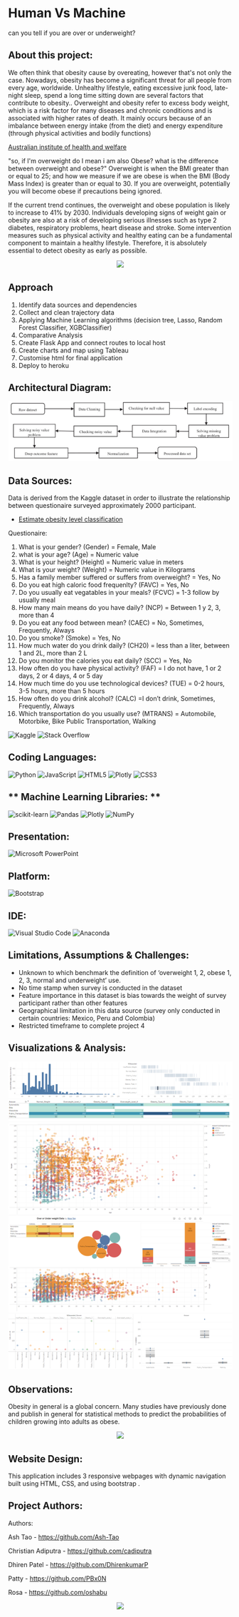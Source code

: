 # Human Vs Machine
can you tell if you are over or underweight?

## About this project:
We often think that obesity cause by overeating, however that's not only the case. Nowadays, obesity has become a significant threat for all people from every age, worldwide. Unhealthy lifestyle, eating excessive junk food, late-night sleep, spend a long time sitting down are several factors that contribute to obesity.. Overweight and obesity refer to excess body weight, which is a risk factor for many diseases and chronic conditions and is associated with higher rates of death. It mainly occurs because of an imbalance between energy intake (from the diet) and energy expenditure (through physical activities and bodily functions) 

[Australian institute of health and welfare](https://www.aihw.gov.au/reports/australias-health/overweight-and-obesity)

"so, if I'm overweight do I mean i am also Obese? what is the difference between overweight and obese?"
Overweight is when the BMI greater than or equal to 25; and how we measure if we are obese is when the BMI (Body Mass Index) is greater than or equal to 30. If you are overweight, potentially you will become obese if precautions being ignored.

If the current trend continues, the overweight and obese population is likely to increase to 41% by 2030. Individuals developing signs of weight gain or obesity are also at a risk of developing serious illnesses such as type 2 diabetes, respiratory problems, heart disease and stroke. Some intervention measures such as physical activity and healthy eating can be a fundamental component to maintain a healthy lifestyle. Therefore, it is absolutely essential to detect obesity as early as possible.

<div id="header" align="center">
  <img src="https://media.giphy.com/media/3o6MbkSg5gfrwB33XO/giphy.gif" width="500"/>
</div>

 
## Approach
1. Identify data sources and dependencies
2. Collect and clean trajectory data
3. Applying Machine Learning algorithms (decision tree, Lasso, Random Forest Classifier, XGBClassifier)
4. Comparative Analysis
5. Create Flask App and connect routes to local host
6. Create charts and map using Tableau
7. Customise html for final application
8. Deploy to heroku 

## **Architectural Diagram:**
![CHART1](image/DATAPROCESSING.png)

## **Data Sources:**
Data is derived from the Kaggle dataset in order to illustrate the relationship between questionaire surveyed approximately 2000 participant. 
- [Estimate obesity level classification](https://www.kaggle.com/code/kaitod14/starter-estimate-obseity-level-classification/data?select=ObesityDataSet_raw_and_data_sinthetic.csv)


Questionaire: 
1. What is your gender? (Gender) = Female, Male						
2. what is your age? (Age) = Numeric value						
3. What is your height? (Height) = Numeric value in meters						
4. What is your weight? (Weight) = Numeric value in Kilograms						
5. Has a family member suffered or suffers from overweight? = Yes, No						
6. Do you eat high caloric food frequenlty? (FAVC) = Yes, No						
7. Do you usually eat vegatables in your meals? (FCVC) = 1-3 follow by usually meal						
8. How many main means do you have daily? (NCP) = Between 1 y 2, 3, more than 4						
9. Do you eat any food between mean? (CAEC) = No, Sometimes, Frequently, Always						
10. Do you smoke? (Smoke) = Yes, No						
11. How much water do you drink daily? (CH20) = less than a liter, between 1 and 2L, more than 2 L						
12. Do you monitor the calories you eat daily? (SCC) = Yes, No						
13. How often do you have physical activity? (FAF) = I do not have, 1 or 2 days, 2 or 4 days, 4 or 5 day						
14. How much time do you use technological devices? (TUE) = 0-2 hours, 3-5 hours, more than 5 hours						
15. How often do you drink alcohol? (CALC) =I don’t drink, Sometimes, Frequently, Always						
16. Which transportation do you usually use? (MTRANS) = Automobile, Motorbike, Bike Public Transportation, Walking


![Kaggle](https://img.shields.io/badge/Kaggle-035a7d?style=for-the-badge&logo=kaggle&logoColor=white)
![Stack Overflow](https://img.shields.io/badge/-Stackoverflow-FE7A16?style=for-the-badge&logo=stack-overflow&logoColor=white)


## **Coding Languages:**
![Python](https://img.shields.io/badge/python-3670A0?style=for-the-badge&logo=python&logoColor=ffdd54)
![JavaScript](https://img.shields.io/badge/javascript-%23323330.svg?style=for-the-badge&logo=javascript&logoColor=%23F7DF1E)
![HTML5](https://img.shields.io/badge/html5-%23E34F26.svg?style=for-the-badge&logo=html5&logoColor=white)
![Plotly](https://img.shields.io/badge/Plotly-%233F4F75.svg?style=for-the-badge&logo=plotly&logoColor=white)
![CSS3](https://img.shields.io/badge/css3-%231572B6.svg?style=for-the-badge&logo=css3&logoColor=white)

## ** Machine Learning Libraries: **
![scikit-learn](https://img.shields.io/badge/scikit--learn-%23F7931E.svg?style=for-the-badge&logo=scikit-learn&logoColor=white)
![Pandas](https://img.shields.io/badge/pandas-%23150458.svg?style=for-the-badge&logo=pandas&logoColor=white)
![Plotly](https://img.shields.io/badge/Plotly-%233F4F75.svg?style=for-the-badge&logo=plotly&logoColor=white)
![NumPy](https://img.shields.io/badge/numpy-%23013243.svg?style=for-the-badge&logo=numpy&logoColor=white)

## **Presentation:**
![Microsoft PowerPoint](https://img.shields.io/badge/Microsoft_PowerPoint-B7472A?style=for-the-badge&logo=microsoft-powerpoint&logoColor=white)

## **Platform:**
![Bootstrap](https://img.shields.io/badge/bootstrap-%23563D7C.svg?style=for-the-badge&logo=bootstrap&logoColor=white)

## **IDE:**
![Visual Studio Code](https://img.shields.io/badge/Visual_Studio_Code-0078D4?style=for-the-badge&logo=visual%20studio%20code&logoColor=white)
![Anaconda](https://img.shields.io/badge/Anaconda-%2344A833.svg?style=for-the-badge&logo=anaconda&logoColor=white)

## **Limitations, Assumptions & Challenges:**
- Unknown to which benchmark the definition of ‘overweight 1, 2, obese 1, 2, 3, normal and underweight’ use. 
- No time stamp when survey is conducted in the dataset
- Feature importance in this dataset is bias towards the weight of survey participant rather than other features
- Geographical limitation in this data source (survey only conducted in certain countries: Mexico, Peru and Colombia)
- Restricted timeframe to complete project 4

## **Visualizations & Analysis:**
![CHART1](image/tableau3.png)
![CHART2](image/tableau4.png)
![CHART1](image/tableau1.png)
![CHART2](image/tableau2.png)
![CHART2](image/tableau5.png)


## **Observations:**
Obesity in general is a global concern. Many studies have previously done and publish in general for statistical methods to predict the probabilities of children growing into adults as obese. 
<div id="header" align="center">
  <img src="https://media.giphy.com/media/3ohzdJ7FOY1sct67WU/giphy.gif" width="300"/>
</div>

## **Website Design:**
This application includes 3 responsive webpages with dynamic navigation built using HTML, CSS, and using bootstrap .

## **Project Authors:**
Authors:

Ash Tao - https://github.com/Ash-Tao

Christian Adiputra - https://github.com/cadiputra

Dhiren Patel - https://github.com/DhirenkumarP

Patty - https://github.com/PBx0N

Rosa - https://github.com/oshabu

<div id="header" align="center">
  <img src="https://media.giphy.com/media/u2pmTWUi0MXjyrMaVj/giphy.gif" width="100"/>
</div>



